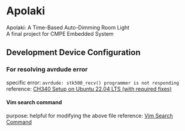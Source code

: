 # Apolaki

Apolaki: A Time-Based Auto-Dimming Room Light  
A final project for CMPE Embedded System

## Development Device Configuration

### For resolving avrdude error

specific error: `avrdude: stk500_recv() programmer is not responding`
reference: [CH340 Setup on Ubuntu 22.04 LTS (with required fixes)](https://gist.github.com/mathieu-b/edcefc2dd4f77c737b2d836dbb8625bb)

#### Vim search command

purpose: helpful for modifying the above file
reference: [Vim Search Command](https://linuxize.com/post/vim-search/)
